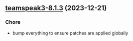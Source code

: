 

## [teamspeak3-8.1.3](https://github.com/truecharts/charts/compare/teamspeak3-8.1.2...teamspeak3-8.1.3) (2023-12-21)

### Chore

- bump everything to ensure patches are applied globally
  
  